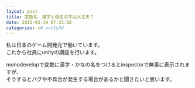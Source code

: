 ```yaml
---
layout: post
title: 変数名　漢字と仮名の字は大丈夫？
date: 2015-03-19 07:33:18
categories: c# unity3d
---
```

<p>私は日本のゲーム開発元で働いています。<br>
これから社員にunityの講座を行います。</p>

<p>monodevelopで変数に漢字・かなの名をつけるとinspectorで無事に表示されますが、<br>
そうするとバグや不具合が発生する場合があるかと聞きたいと思います。</p>

